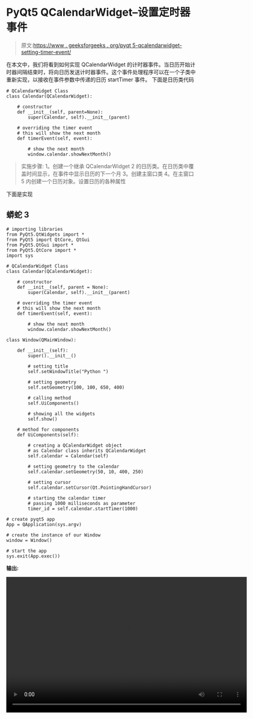 # PyQt5 QCalendarWidget–设置定时器事件

> 原文:[https://www . geeksforgeeks . org/pyqt 5-qcalendarwidget-setting-timer-event/](https://www.geeksforgeeks.org/pyqt5-qcalendarwidget-setting-timer-event/)

在本文中，我们将看到如何实现 QCalendarWidget 的计时器事件。当日历开始计时器间隔结束时，将向日历发送计时器事件。这个事件处理程序可以在一个子类中重新实现，以接收在事件参数中传递的日历 startTimer 事件。
下面是日历类代码

```
# QCalendarWidget Class
class Calendar(QCalendarWidget):

    # constructor
    def __init__(self, parent=None):
        super(Calendar, self).__init__(parent)

    # overriding the timer event
    # this will show the next month
    def timerEvent(self, event):

        # show the next month
        window.calendar.showNextMonth()
```

> 实施步骤:
> 1。创建一个继承 QCalendarWidget
> 2 的日历类。在日历类中覆盖时间显示，在事件中显示日历的下一个月
> 3。创建主窗口类
> 4。在主窗口
> 5 内创建一个日历对象。设置日历的各种属性

下面是实现

## 蟒蛇 3

```
# importing libraries
from PyQt5.QtWidgets import *
from PyQt5 import QtCore, QtGui
from PyQt5.QtGui import *
from PyQt5.QtCore import *
import sys

# QCalendarWidget Class
class Calendar(QCalendarWidget):

    # constructor
    def __init__(self, parent = None):
        super(Calendar, self).__init__(parent)

    # overriding the timer event
    # this will show the next month
    def timerEvent(self, event):

        # show the next month
        window.calendar.showNextMonth()

class Window(QMainWindow):

    def __init__(self):
        super().__init__()

        # setting title
        self.setWindowTitle("Python ")

        # setting geometry
        self.setGeometry(100, 100, 650, 400)

        # calling method
        self.UiComponents()

        # showing all the widgets
        self.show()

    # method for components
    def UiComponents(self):

        # creating a QCalendarWidget object
        # as Calendar class inherits QCalendarWidget
        self.calendar = Calendar(self)

        # setting geometry to the calendar
        self.calendar.setGeometry(50, 10, 400, 250)

        # setting cursor
        self.calendar.setCursor(Qt.PointingHandCursor)

        # starting the calendar timer
        # passing 1000 milliseconds as parameter
        timer_id = self.calendar.startTimer(1000)

# create pyqt5 app
App = QApplication(sys.argv)

# create the instance of our Window
window = Window()

# start the app
sys.exit(App.exec())
```

**输出:**

<video class="wp-video-shortcode" id="video-430359-1" width="640" height="360" preload="metadata" controls=""><source type="video/mp4" src="https://media.geeksforgeeks.org/wp-content/uploads/20200612021739/Python-2020-06-12-02-17-08.mp4?_=1">[https://media.geeksforgeeks.org/wp-content/uploads/20200612021739/Python-2020-06-12-02-17-08.mp4](https://media.geeksforgeeks.org/wp-content/uploads/20200612021739/Python-2020-06-12-02-17-08.mp4)</video>